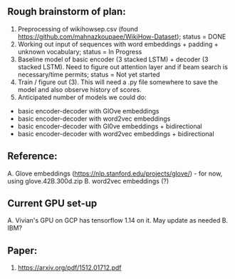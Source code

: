 ## Rough brainstorm of plan: 

1. Preprocessing of wikihowsep.csv (found https://github.com/mahnazkoupaee/WikiHow-Dataset); status = DONE 
2. Working out input of sequences with word embeddings + padding + unknown vocabulary; status = In Progress
3. Baseline model of basic encoder (3 stacked LSTM) + decoder (3 stacked LSTM). Need to figure out attention layer and if beam search is necessary/time permits; status = Not yet started 
4. Train / figure out (3). This will need a .py file somewhere to save the model and also observe history of scores. 
5. Anticipated number of models we could do: 
* basic encoder-decoder with GlOve embeddings
* basic encoder-decoder with word2vec embeddings 
* basic encoder-decoder with Gl0ve embeddings + bidirectional 
* basic encoder-decoder with word2vec embeddings + bidirectional 

## Reference: 
A. Glove embeddings (https://nlp.stanford.edu/projects/glove/) - for now, using glove.42B.300d.zip
B. word2vec embeddings (?) 

## Current GPU set-up 
A. Vivian's GPU on GCP has tensorflow 1.14 on it. May update as needed 
B. IBM? 

## Paper: 
1. https://arxiv.org/pdf/1512.01712.pdf